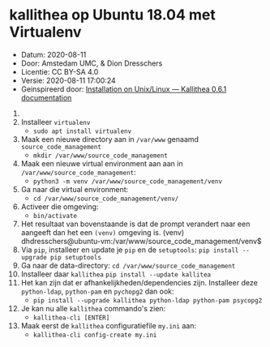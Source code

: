 # kallithea op Ubuntu 18.04 met Virtualenv

* Datum: 2020-08-11
* Door: Amstedam UMC, & Dion Dresschers
* Licentie: CC BY-SA 4.0
* Versie: 2020-08-11 17:00:24
* Geinspireerd door: [Installation on Unix/Linux — Kallithea 0.6.1 documentation](https://kallithea.readthedocs.io/en/latest/installation.html#installation-virtualenv)

1. 
1. Installeer `virtualenv`
    * `sudo apt install virtualenv`
1. Maak een nieuwe directory aan in `/var/www` genaamd `source_code_management`
    * `mkdir /var/www/source_code_management`
1. Maak een nieuwe virtual environment aan aan in `/var/www/source_code_management`:
    * `python3 -m venv /var/www/source_code_management/venv`
1. Ga naar die virtual environment:
    * `cd /var/www/source_code_management/venv/`
1. Activeer die omgeving:
    * `bin/activate`
1. Het resultaat van bovenstaande is dat de prompt verandert naar een aangeeft dan het een `(venv)` omgeving is.
(venv) dhdresschers@ubuntu-vm:/var/www/source_code_management/venv$    
1. Via `pip`, installeer en update je `pip` en de `setuptools`:
    `pip install --upgrade pip setuptools`
1. Ga naar de data-directory:
    `cd /var/www/source_code_management`
1. Installeer daar `kallithea`
    `pip install --update kallitea`
1. Het kan zijn dat er afhankelijkheden/dependencies zijn. Installeer deze `python-ldap`, `python-pam` en `pychopg2` dan ook:
    * `pip install --upgrade kallithea python-ldap python-pam psycopg2`
1. Je kan nu alle `kallithea` commando's zien:
    * `kallithea-cli [ENTER]`
1. Maak eerst de `kallithea` configuratiefile `my.ini` aan:
    * `kallithea-cli config-create my.ini`


